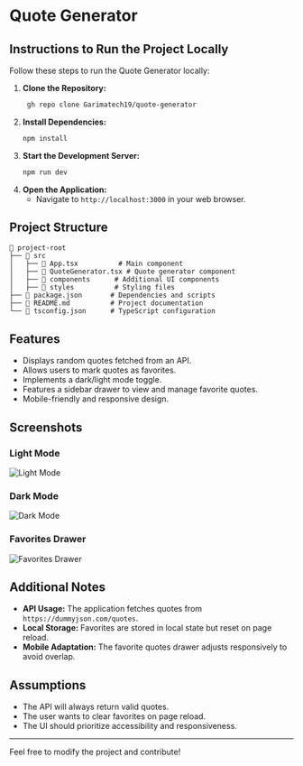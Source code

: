 # Quote Generator

## Instructions to Run the Project Locally

Follow these steps to run the Quote Generator locally:

1. **Clone the Repository:**
   ```bash
    gh repo clone Garimatech19/quote-generator
   ```
2. **Install Dependencies:**
   ```bash
   npm install
   ```
3. **Start the Development Server:**
   ```bash
   npm run dev
   ```
4. **Open the Application:**
   - Navigate to `http://localhost:3000` in your web browser.

## Project Structure

```
📂 project-root
├── 📂 src
│   ├── 📄 App.tsx          # Main component
│   ├── 📄 QuoteGenerator.tsx # Quote generator component
│   ├── 📂 components      # Additional UI components
│   ├── 📂 styles          # Styling files
├── 📄 package.json       # Dependencies and scripts
├── 📄 README.md          # Project documentation
└── 📄 tsconfig.json      # TypeScript configuration
```

## Features
- Displays random quotes fetched from an API.
- Allows users to mark quotes as favorites.
- Implements a dark/light mode toggle.
- Features a sidebar drawer to view and manage favorite quotes.
- Mobile-friendly and responsive design.

## Screenshots
### Light Mode
![Light Mode](https://github.com/user-attachments/assets/79cf2bbc-243e-4fef-be3a-6f2348aa87aa)

### Dark Mode
![Dark Mode](https://github.com/user-attachments/assets/afdc1ed5-77bf-49c8-9323-a39c1ad3b2b2)

### Favorites Drawer
![Favorites Drawer](https://github.com/user-attachments/assets/84633a67-ea26-4ca1-b437-0a26d86aa0cf)

## Additional Notes
- **API Usage:** The application fetches quotes from `https://dummyjson.com/quotes`.
- **Local Storage:** Favorites are stored in local state but reset on page reload.
- **Mobile Adaptation:** The favorite quotes drawer adjusts responsively to avoid overlap.

## Assumptions
- The API will always return valid quotes.
- The user wants to clear favorites on page reload.
- The UI should prioritize accessibility and responsiveness.

---

Feel free to modify the project and contribute!

